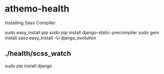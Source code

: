 athemo-health
=============

Installing Sass Compiler:

sudo easy_install pip
sudo pip install django-static-precompiler
sudo gem install sass
easy_install -U django_evolution

./health/scss_watch
---------
sudo pip install django




